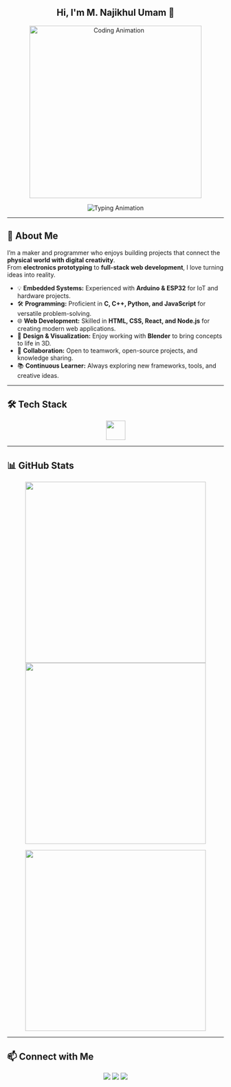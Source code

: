<h2 align="center">
  Hi, I'm M. Najikhul Umam 👋
</h2>
<p align="center">
  <img src="https://media.giphy.com/media/ZVik7pBtu9dNS/giphy.gif" width="400" alt="Coding Animation"/>
</p>
<p align="center">
  <img src="https://readme-typing-svg.demolab.com?font=Fira+Code&size=20&duration=3000&pause=1500&color=36BCF7&center=true&vCenter=true&width=600&lines=printf(%22Najikhul+Umam,+Here!%22);console.log(%22Welcome+to+my+GitHub!%22);print(%22Let's+build+something+awesome!%22)" alt="Typing Animation" />
</p>




---

## 🚀 About Me
I’m a maker and programmer who enjoys building projects that connect the **physical world with digital creativity**.  
From **electronics prototyping** to **full-stack web development**, I love turning ideas into reality.

- 💡 **Embedded Systems:** Experienced with **Arduino & ESP32** for IoT and hardware projects.  
- 🛠 **Programming:** Proficient in **C, C++, Python, and JavaScript** for versatile problem-solving.  
- 🌐 **Web Development:** Skilled in **HTML, CSS, React, and Node.js** for creating modern web applications.  
- 🎨 **Design & Visualization:** Enjoy working with **Blender** to bring concepts to life in 3D.  
- 🤝 **Collaboration:** Open to teamwork, open-source projects, and knowledge sharing.  
- 📚 **Continuous Learner:** Always exploring new frameworks, tools, and creative ideas.  

---

## 🛠️ Tech Stack
<p align="center">
  <img src="https://skillicons.dev/icons?i=github,arduino,c,cpp,python,javascript,html,css,react,nodejs,blender" height="45" />
</p>

---

## 📊 GitHub Stats
<p align="center">
  <img src="https://github-readme-stats.vercel.app/api?username=Najikhul&show_icons=true&theme=radical" width="420"/>
  <img src="https://github-readme-streak-stats.herokuapp.com/?user=Najikhul&theme=radical" width="420"/>
</p>
<p align="center">
  <img src="https://github-readme-stats.vercel.app/api/top-langs/?username=Najikhul&layout=compact&theme=radical" width="420"/>
</p>

---

## 📫 Connect with Me
<p align="center">
  <a href="mailto:mnajikhul16@gmail.com"><img src="https://img.shields.io/badge/-Email-333?style=flat&logo=gmail"></a>
  <a href="https://linkedin.com/in/yourlinkedin"><img src="https://img.shields.io/badge/-LinkedIn-333?style=flat&logo=linkedin"></a>
  <a href="https://instagram.com/oemam.mhmmd_"><img src="https://img.shields.io/badge/-Instagram-333?style=flat&logo=instagram"></a>
</p>
